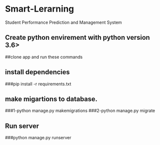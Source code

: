 # Smart-Lerarning
Student Performance Prediction and Management System

## Create python envirement with python version 3.6>

##clone app and run these commands

## install dependencies
###pip install -r requirements.txt

## make migartions to database.
###1-python manage.py makemigrations
###2-python manage.py migrate

## Run server
###python manage.py runserver

